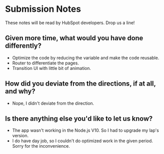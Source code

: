 # Submission Notes

These notes will be read by HubSpot developers. Drop us a line!

## Given more time, what would you have done differently?

- Optimize the code by reducing the variable and make the code reusable.
- Router to differentiate the pages.
- Transition UI with little bit of animation.

## How did you deviate from the directions, if at all, and why?

- Nope, I didn't deviate from the direction.

## Is there anything else you'd like to let us know?

- The app wasn't working in the Node.js V10. So I had to upgrade my lap's version.
- I do have day job, so I couldn't do optimized work in the given period. Sorry for the inconvenience.
